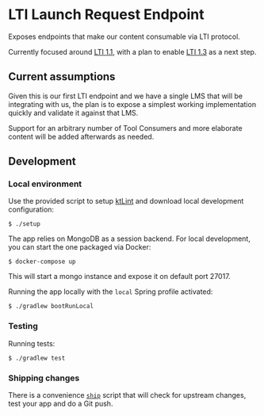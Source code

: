 # LTI Launch Request Endpoint

Exposes endpoints that make our content consumable via LTI protocol.

Currently focused around [LTI 1.1](https://www.imsglobal.org/specs/ltiv1p1/implementation-guide), with a plan to enable [LTI 1.3](https://www.imsglobal.org/spec/lti/v1p3/) as a next step. 

## Current assumptions

Given this is our first LTI endpoint and we have a single LMS that will be integrating with us, the plan is to expose a simplest working implementation quickly and validate it against that LMS.

Support for an arbitrary number of Tool Consumers and more elaborate content will be added afterwards as needed.

## Development

### Local environment

Use the provided script to setup [ktLint](https://ktlint.github.io) and download local development configuration:

```
$ ./setup
```   

The app relies on MongoDB as a session backend. For local development, you can start the one packaged via Docker:

```
$ docker-compose up
```  

This will start a mongo instance and expose it on default port 27017.

Running the app locally with the `local` Spring profile activated:

```
$ ./gradlew bootRunLocal
```

### Testing

Running tests:

```
$ ./gradlew test
```

### Shipping changes

There is a convenience [`ship`](./ship) script that will check for upstream changes, test your app and do a Git push.
